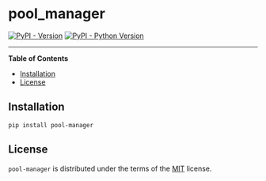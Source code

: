 # pool_manager

[![PyPI - Version](https://img.shields.io/pypi/v/pool-manager.svg)](https://pypi.org/project/pool-manager)
[![PyPI - Python Version](https://img.shields.io/pypi/pyversions/pool-manager.svg)](https://pypi.org/project/pool-manager)

-----

**Table of Contents**

- [Installation](#installation)
- [License](#license)

## Installation

```console
pip install pool-manager
```

## License

`pool-manager` is distributed under the terms of the [MIT](https://spdx.org/licenses/MIT.html) license.
